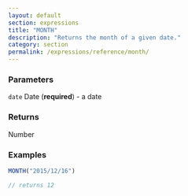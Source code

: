 ```yaml
---
layout: default
section: expressions
title: "MONTH"
description: "Returns the month of a given date."
category: section
permalink: /expressions/reference/month/
---
```


### Parameters

`date` Date (__required__) - a date

### Returns

Number

### Examples

```js
MONTH("2015/12/16")

// returns 12
```